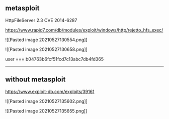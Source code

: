 ## metasploit 
HttpFileServer 2.3 CVE 2014-6287

https://www.rapid7.com/db/modules/exploit/windows/http/rejetto_hfs_exec/


![[Pasted image 20210527130554.png]]

![[Pasted image 20210527130658.png]]

user === b04763b6fcf51fcd7c13abc7db4fd365
 
 ------
 ## without metasploit
 
 https://www.exploit-db.com/exploits/39161
 
 ![[Pasted image 20210527135602.png]]
 
 ![[Pasted image 20210527135655.png]]